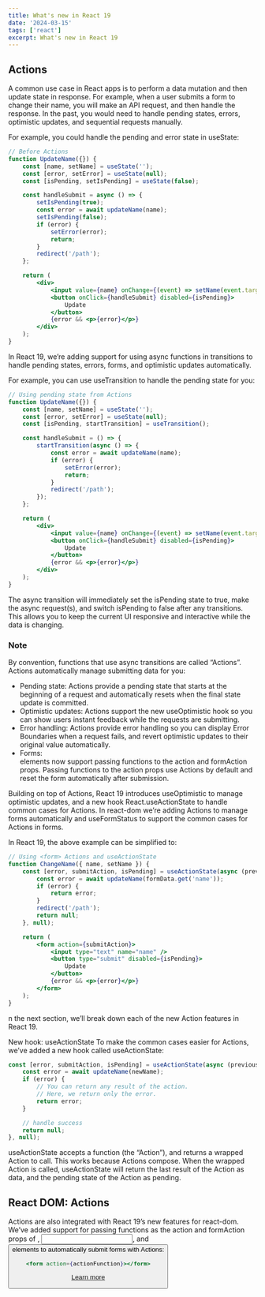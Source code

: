 ```yaml
---
title: What's new in React 19
date: '2024-03-15'
tags: ['react']
excerpt: What's new in React 19
---
```


## Actions

A common use case in React apps is to perform a data mutation and then update state in response. For example, when a user submits a form to change their name, you will make an API request, and then handle the response. In the past, you would need to handle pending states, errors, optimistic updates, and sequential requests manually.

For example, you could handle the pending and error state in useState:

```jsx
// Before Actions
function UpdateName({}) {
	const [name, setName] = useState('');
	const [error, setError] = useState(null);
	const [isPending, setIsPending] = useState(false);

	const handleSubmit = async () => {
		setIsPending(true);
		const error = await updateName(name);
		setIsPending(false);
		if (error) {
			setError(error);
			return;
		}
		redirect('/path');
	};

	return (
		<div>
			<input value={name} onChange={(event) => setName(event.target.value)} />
			<button onClick={handleSubmit} disabled={isPending}>
				Update
			</button>
			{error && <p>{error}</p>}
		</div>
	);
}
```

In React 19, we’re adding support for using async functions in transitions to handle pending states, errors, forms, and optimistic updates automatically.

For example, you can use useTransition to handle the pending state for you:

```jsx
// Using pending state from Actions
function UpdateName({}) {
	const [name, setName] = useState('');
	const [error, setError] = useState(null);
	const [isPending, startTransition] = useTransition();

	const handleSubmit = () => {
		startTransition(async () => {
			const error = await updateName(name);
			if (error) {
				setError(error);
				return;
			}
			redirect('/path');
		});
	};

	return (
		<div>
			<input value={name} onChange={(event) => setName(event.target.value)} />
			<button onClick={handleSubmit} disabled={isPending}>
				Update
			</button>
			{error && <p>{error}</p>}
		</div>
	);
}
```

The async transition will immediately set the isPending state to true, make the async request(s), and switch isPending to false after any transitions. This allows you to keep the current UI responsive and interactive while the data is changing.

### Note

By convention, functions that use async transitions are called “Actions”.
Actions automatically manage submitting data for you:

- Pending state: Actions provide a pending state that starts at the beginning of a request and automatically resets when the final state update is committed.
- Optimistic updates: Actions support the new useOptimistic hook so you can show users instant feedback while the requests are submitting.
- Error handling: Actions provide error handling so you can display Error Boundaries when a request fails, and revert optimistic updates to their original value automatically.
- Forms: <form> elements now support passing functions to the action and formAction props. Passing functions to the action props use Actions by default and reset the form automatically after submission.

Building on top of Actions, React 19 introduces useOptimistic to manage optimistic updates, and a new hook React.useActionState to handle common cases for Actions. In react-dom we’re adding <form> Actions to manage forms automatically and useFormStatus to support the common cases for Actions in forms.

In React 19, the above example can be simplified to:

```jsx
// Using <form> Actions and useActionState
function ChangeName({ name, setName }) {
	const [error, submitAction, isPending] = useActionState(async (previousState, formData) => {
		const error = await updateName(formData.get('name'));
		if (error) {
			return error;
		}
		redirect('/path');
		return null;
	}, null);

	return (
		<form action={submitAction}>
			<input type="text" name="name" />
			<button type="submit" disabled={isPending}>
				Update
			</button>
			{error && <p>{error}</p>}
		</form>
	);
}
```

n the next section, we’ll break down each of the new Action features in React 19.

New hook: useActionState
To make the common cases easier for Actions, we’ve added a new hook called useActionState:

```jsx
const [error, submitAction, isPending] = useActionState(async (previousState, newName) => {
	const error = await updateName(newName);
	if (error) {
		// You can return any result of the action.
		// Here, we return only the error.
		return error;
	}

	// handle success
	return null;
}, null);
```

useActionState accepts a function (the “Action”), and returns a wrapped Action to call. This works because Actions compose. When the wrapped Action is called, useActionState will return the last result of the Action as data, and the pending state of the Action as pending.

## React DOM: <form> Actions

Actions are also integrated with React 19’s new <form> features for react-dom. We’ve added support for passing functions as the action and formAction props of <form>, <input>, and <button> elements to automatically submit forms with Actions:

```jsx
<form action={actionFunction}></form>
```

[Learn more](https://react.dev/blog/2024/04/25/react-19)
